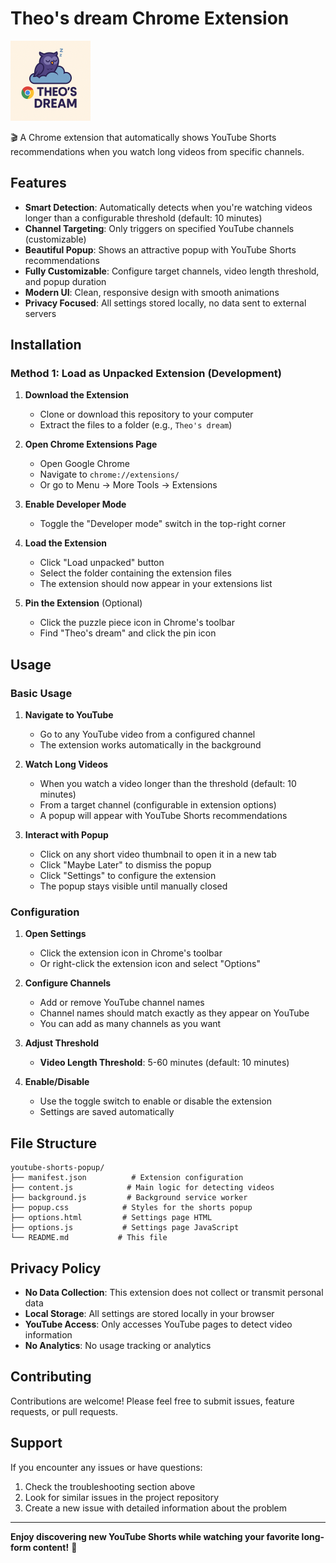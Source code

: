 # Theo's dream Chrome Extension

<img src="logo.png" alt="Logo" width="128" height="128">

🎬 A Chrome extension that automatically shows YouTube Shorts recommendations when you watch long videos from specific channels.

## Features

- **Smart Detection**: Automatically detects when you're watching videos longer than a configurable threshold (default: 10 minutes)
- **Channel Targeting**: Only triggers on specified YouTube channels (customizable)
- **Beautiful Popup**: Shows an attractive popup with YouTube Shorts recommendations
- **Fully Customizable**: Configure target channels, video length threshold, and popup duration
- **Modern UI**: Clean, responsive design with smooth animations
- **Privacy Focused**: All settings stored locally, no data sent to external servers

## Installation

### Method 1: Load as Unpacked Extension (Development)

1. **Download the Extension**
   - Clone or download this repository to your computer
   - Extract the files to a folder (e.g., `Theo's dream`)

2. **Open Chrome Extensions Page**
   - Open Google Chrome
   - Navigate to `chrome://extensions/`
   - Or go to Menu → More Tools → Extensions

3. **Enable Developer Mode**
   - Toggle the "Developer mode" switch in the top-right corner

4. **Load the Extension**
   - Click "Load unpacked" button
   - Select the folder containing the extension files
   - The extension should now appear in your extensions list

5. **Pin the Extension** (Optional)
   - Click the puzzle piece icon in Chrome's toolbar
   - Find "Theo's dream" and click the pin icon

## Usage

### Basic Usage

1. **Navigate to YouTube**
   - Go to any YouTube video from a configured channel
   - The extension works automatically in the background

2. **Watch Long Videos**
   - When you watch a video longer than the threshold (default: 10 minutes)
   - From a target channel (configurable in extension options)
   - A popup will appear with YouTube Shorts recommendations

3. **Interact with Popup**
   - Click on any short video thumbnail to open it in a new tab
   - Click "Maybe Later" to dismiss the popup
   - Click "Settings" to configure the extension
   - The popup stays visible until manually closed

### Configuration

1. **Open Settings**
   - Click the extension icon in Chrome's toolbar
   - Or right-click the extension icon and select "Options"

2. **Configure Channels**
   - Add or remove YouTube channel names
   - Channel names should match exactly as they appear on YouTube
   - You can add as many channels as you want

3. **Adjust Threshold**
   - **Video Length Threshold**: 5-60 minutes (default: 10 minutes)

4. **Enable/Disable**
   - Use the toggle switch to enable or disable the extension
   - Settings are saved automatically

## File Structure

```
youtube-shorts-popup/
├── manifest.json          # Extension configuration
├── content.js            # Main logic for detecting videos
├── background.js         # Background service worker
├── popup.css            # Styles for the shorts popup
├── options.html         # Settings page HTML
├── options.js           # Settings page JavaScript
└── README.md           # This file
```

## Privacy Policy

- **No Data Collection**: This extension does not collect or transmit personal data
- **Local Storage**: All settings are stored locally in your browser
- **YouTube Access**: Only accesses YouTube pages to detect video information
- **No Analytics**: No usage tracking or analytics

## Contributing

Contributions are welcome! Please feel free to submit issues, feature requests, or pull requests.

## Support

If you encounter any issues or have questions:

1. Check the troubleshooting section above
2. Look for similar issues in the project repository
3. Create a new issue with detailed information about the problem

---

**Enjoy discovering new YouTube Shorts while watching your favorite long-form content!** 🎉